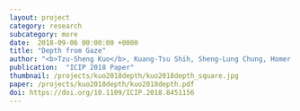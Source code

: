 ```yaml
---
layout: project
category: research
subcategory: more
date:  2018-09-06 00:00:00 +0000
title: "Depth from Gaze"
author: "<b>Tzu-Sheng Kuo</b>, Kuang-Tsu Shih, Sheng-Lung Chung, Homer H. Chen"
publication:  "ICIP 2018 Paper"
thumbnail: /projects/kuo2018depth/kuo2018depth_square.jpg
paper: /projects/kuo2018depth/kuo2018depth.pdf
doi: https://doi.org/10.1109/ICIP.2018.8451156
---
```


